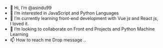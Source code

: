 - 👋 Hi, I’m @asindu99
- 👀 I’m interested in JavaScript and Python Languages 
- 🌱 I’m currently learning front-end development with Vue js and React js, I loved it. 
- 💞️ I’m looking to collaborate on Front end Projects and Python Machine Learning
- 📫 How to reach me Drop message .. 

<!---
asindu99/asindu99 is a ✨ special ✨ repository because its `README.md` (this file) appears on your GitHub profile.
You can click the Preview link to take a look at your changes.
--->
